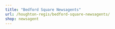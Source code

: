 ```yaml
---
title: "Bedford Square Newsagents"
url: /houghton-regis/bedford-square-newsagents/
shop: newsagent
---
```


